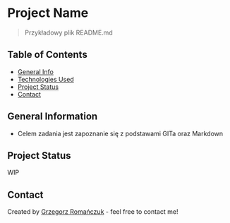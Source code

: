 # Project Name

> Przykładowy plik README.md

## Table of Contents

- [General Info](#general-information)
- [Technologies Used](#technologies-used)
- [Project Status](#project-status)
- [Contact](#contact)

## General Information

- Celem zadania jest zapoznanie się z podstawami GITa oraz Markdown

## Project Status

WIP

## Contact

Created by [Grzegorz Romańczuk](https://github.com/grzegorz-romanczuk) - feel free to contact me!
